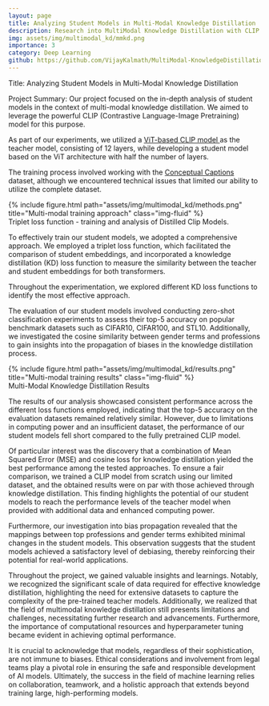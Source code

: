 ```yaml
---
layout: page
title: Analyzing Student Models in Multi-Modal Knowledge Distillation
description: Research into MultiModal Knowledge Distillation with CLIP models
img: assets/img/multimodal_kd/mmkd.png
importance: 3
category: Deep Learning
github: https://github.com/VijayKalmath/MultiModal-KnowledgeDistillation
---
```


Title: Analyzing Student Models in Multi-Modal Knowledge Distillation

Project Summary:
Our project focused on the in-depth analysis of student models in the context of multi-modal knowledge distillation. We aimed to leverage the powerful CLIP (Contrastive Language-Image Pretraining) model for this purpose. 

As part of our experiments, we utilized a <u> ViT-based CLIP model </u> as the teacher model, consisting of 12 layers, while developing a student model based on the ViT architecture with half the number of layers. 

The training process involved working with the <u> Conceptual Captions </u> dataset, although we encountered technical issues that limited our ability to utilize the complete dataset.



<div class="row">
    <div class="col-sm mt-3 mt-md-0">
        {% include figure.html path="assets/img/multimodal_kd/methods.png" title="Multi-modal training approach"  class="img-fluid" %}
    </div>
</div>
<div class="caption">
    Triplet loss function - training and analysis of Distilled Clip Models.
</div>



To effectively train our student models, we adopted a comprehensive approach. We employed a triplet loss function, which facilitated the comparison of student embeddings, and incorporated a knowledge distillation (KD) loss function to measure the similarity between the teacher and student embeddings for both transformers. 

Throughout the experimentation, we explored different KD loss functions to identify the most effective approach.

The evaluation of our student models involved conducting zero-shot classification experiments to assess their top-5 accuracy on popular benchmark datasets such as CIFAR10, CIFAR100, and STL10. Additionally, we investigated the cosine similarity between gender terms and professions to gain insights into the propagation of biases in the knowledge distillation process.



<div class="row">
    <div class="col-sm mt-3 mt-md-0">
        {% include figure.html path="assets/img/multimodal_kd/results.png" title="Multi-modal training results"  class="img-fluid" %}
    </div>
</div>
<div class="caption">
    Multi-Modal Knowledge Distillation Results
</div>



The results of our analysis showcased consistent performance across the different loss functions employed, indicating that the top-5 accuracy on the evaluation datasets remained relatively similar. However, due to limitations in computing power and an insufficient dataset, the performance of our student models fell short compared to the fully pretrained CLIP model.


Of particular interest was the discovery that a combination of Mean Squared Error (MSE) and cosine loss for knowledge distillation yielded the best performance among the tested approaches. To ensure a fair comparison, we trained a CLIP model from scratch using our limited dataset, and the obtained results were on par with those achieved through knowledge distillation. This finding highlights the potential of our student models to reach the performance levels of the teacher model when provided with additional data and enhanced computing power.

Furthermore, our investigation into bias propagation revealed that the mappings between top professions and gender terms exhibited minimal changes in the student models. This observation suggests that the student models achieved a satisfactory level of debiasing, thereby reinforcing their potential for real-world applications.

Throughout the project, we gained valuable insights and learnings. Notably, we recognized the significant scale of data required for effective knowledge distillation, highlighting the need for extensive datasets to capture the complexity of the pre-trained teacher models. Additionally, we realized that the field of multimodal knowledge distillation still presents limitations and challenges, necessitating further research and advancements. Furthermore, the importance of computational resources and hyperparameter tuning became evident in achieving optimal performance.

It is crucial to acknowledge that models, regardless of their sophistication, are not immune to biases. Ethical considerations and involvement from legal teams play a pivotal role in ensuring the safe and responsible development of AI models. Ultimately, the success in the field of machine learning relies on collaboration, teamwork, and a holistic approach that extends beyond training large, high-performing models.